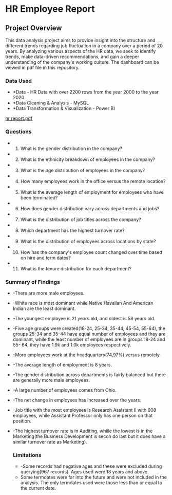 # HR Employee Report
## Project Overview
This data analysis project aims to provide insight into the structure and different trends regarding job fluctuation in a company over a period of 20 years. By analyzing various aspects of the HR data, we seek to identify trends, make data-driven recommendations, and gain a deeper understanding of the company's working culture. The dashboard can be viewed in pdf file in this repository.
### Data Used
- *Data - HR Data with over 2200 rows from the year 2000 to the year 2020.
- *Data Cleaning & Analysis - MySQL
- *Data Transformation & Visualization - Power BI
  
[hr report.pdf](https://github.com/jelenarankovic/HR-Employee-Report/files/13820171/hr.report.pdf)
 
### Questions
-  1. What is the gender distribution in the company?
-  2. What is the ethnicity breakdown of employees in the company?
-  3. What is the age distribution of employees in the company?
-  4. How many employees work in the office versus the remote location?
-  5. What is the average length of employment for employees who have been terminated?
-  6. How does gender distribution vary across departments and jobs?
-  7. What is the distribution of job titles across the company?
-  8. Which department has the highest turnover rate?
-  9. What is the distribution of employees across locations by state?
-  10. How has the company's employee count changed over time based on hire and term dates?
-  11. What is the tenure distribution for each department?

### Summary of Findings
- -There are more male employees.
- -White race is most dominant while Native Havaiian And American Indian are the least dominant.
- -The youngest employee is 21 years old, and oldest is 58 years old.
- -Five age groups were created(18-24, 25-34, 35-44, 45-54, 55-64), the groups 25-34 and 35-44 have equal number of employees and they are dominant, while the least number of employees are in groups 18-24 and 55-    64, they have 1.9k and 1.0k employees respectively.
- -More employees work at the headquarters(74,97%) versus remotely.
- -The average length of employment is 8 years.
- -The gender distribution across departments is fairly balanced but there are generally more male employees.
- -A large number of employees comes from Ohio.
- -The net change in employees has increased over the years.
- -Job title with the most employees is Research Assistant II with 608 employees, while Assistant Professor only has one person on that position.
- -The highest turnover rate is in Auditing, whiile the lowest is in the Marketing(the Business Development is secon do last but it does have a similar turnover rate as Marketing).

  ### Limitations
  - -Some records had negative ages and these were excluded during querying(967 records). Ages used were 18 years and above.
  - Some termdates were far into the future and were not included in the analysis. The only termdates used were those less than or equal to the current date.
